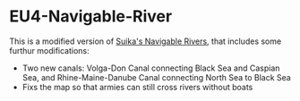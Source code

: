# EU4-Navigable-River

This is a modified version of [Suika's Navigable Rivers](https://steamcommunity.com/sharedfiles/filedetails/?id=1314987140), that includes some furthur modifications:

- Two new canals: Volga-Don Canal connecting Black Sea and Caspian Sea, and Rhine-Maine-Danube Canal connecting North Sea to Black Sea
- Fixs the map so that armies can still cross rivers without boats


